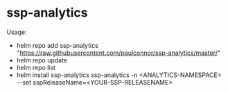 # ssp-analytics

Usage:
- helm repo add ssp-analytics  "https://raw.githubusercontent.com/paulconnor/ssp-analytics/master/"
- helm repo update
- helm repo list
- helm install ssp-analytics ssp-analytics -n \<ANALYTICS-NAMESPACE\> --set sspReleaseName=\<YOUR-SSP-RELEASENAME\>
